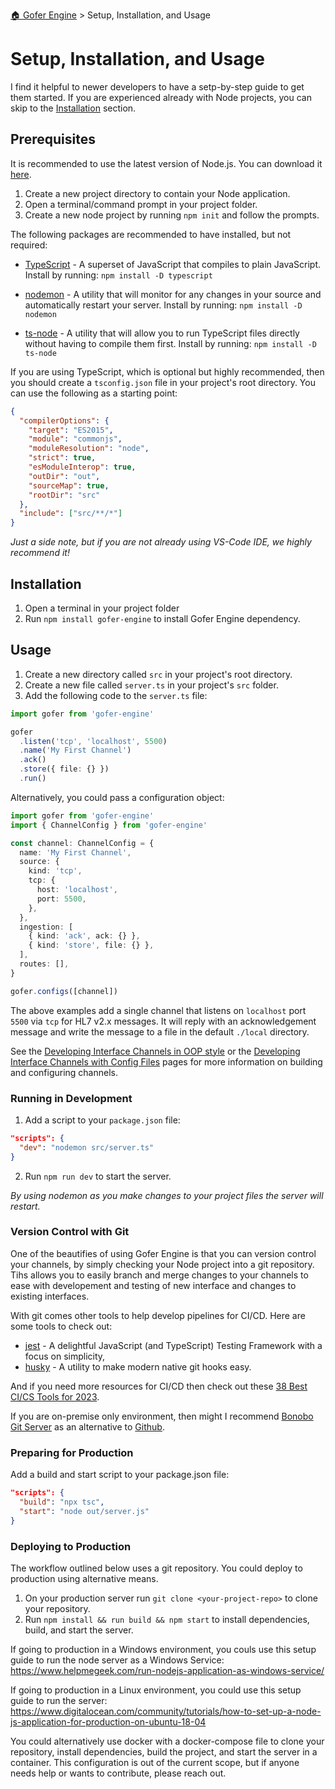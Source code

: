 [🏠 Gofer Engine](./index.md) > Setup, Installation, and Usage

# Setup, Installation, and Usage

I find it helpful to newer developers to have a setp-by-step guide to get them started. If you are experienced already with Node projects, you can skip to the [Installation](#installation) section.

## Prerequisites

It is recommended to use the latest version of Node.js. You can download it [here](https://nodejs.org/en/download/).

1. Create a new project directory to contain your Node application.
1. Open a terminal/command prompt in your project folder.
1. Create a new node project by running `npm init` and follow the prompts.

The following packages are recommended to have installed, but not required:

- [TypeScript](https://www.npmjs.com/package/typescript) - A superset of JavaScript that compiles to plain JavaScript.
  Install by running: `npm install -D typescript`

- [nodemon](https://www.npmjs.com/package/nodemon) - A utility that will monitor for any changes in your source and automatically restart your server.
  Install by running: `npm install -D nodemon`

- [ts-node](https://typestrong.org/ts-node/) - A utility that will allow you to run TypeScript files directly without having to compile them first.
  Install by running: `npm install -D ts-node`

If you are using TypeScript, which is optional but highly recommended, then you should create a `tsconfig.json` file in your project's root directory. You can use the following as a starting point:

```json
{
  "compilerOptions": {
    "target": "ES2015",
    "module": "commonjs",
    "moduleResolution": "node",
    "strict": true,
    "esModuleInterop": true,
    "outDir": "out",
    "sourceMap": true,
    "rootDir": "src"
  },
  "include": ["src/**/*"]
}
```

_Just a side note, but if you are not already using VS-Code IDE, we highly recommend it!_

## Installation

1. Open a terminal in your project folder
1. Run `npm install gofer-engine` to install Gofer Engine dependency.

## Usage

1. Create a new directory called `src` in your project's root directory.
1. Create a new file called `server.ts` in your project's `src` folder.
1. Add the following code to the `server.ts` file:

```ts
import gofer from 'gofer-engine'

gofer
  .listen('tcp', 'localhost', 5500)
  .name('My First Channel')
  .ack()
  .store({ file: {} })
  .run()
```

Alternatively, you could pass a configuration object:

```ts
import gofer from 'gofer-engine'
import { ChannelConfig } from 'gofer-engine'

const channel: ChannelConfig = {
  name: 'My First Channel',
  source: {
    kind: 'tcp',
    tcp: {
      host: 'localhost',
      port: 5500,
    },
  },
  ingestion: [
    { kind: 'ack', ack: {} },
    { kind: 'store', file: {} },
  ],
  routes: [],
}

gofer.configs([channel])
```

The above examples add a single channel that listens on `localhost` port `5500` via `tcp` for HL7 v2.x messages. It will reply with an acknowledgement message and write the message to a file in the default `./local` directory.

See the [Developing Interface Channels in OOP style](./developing-interface-channels-in-oop.md) or the [Developing Interface Channels with Config Files]('./developing-interface-channels-with-configs.md) pages for more information on building and configuring channels.

### Running in Development

1. Add a script to your `package.json` file:

```json
"scripts": {
  "dev": "nodemon src/server.ts"
}
```

2. Run `npm run dev` to start the server.

_By using nodemon as you make changes to your project files the server will restart._

### Version Control with Git

One of the beautifies of using Gofer Engine is that you can version control your channels, by simply checking your Node project into a git repository. Tihs allows you to easily branch and merge changes to your channels to ease with developement and testing of new interface and changes to existing interfaces.

With git comes other tools to help develop pipelines for CI/CD. Here are some tools to check out:

- [jest](https://jestjs.io/) - A delightful JavaScript (and TypeScript) Testing Framework with a focus on simplicity,
- [husky](https://typicode.github.io/husky/#/) - A utility to make modern native git hooks easy.

And if you need more resources for CI/CD then check out these [38 Best CI/CS Tools for 2023](https://www.lambdatest.com/blog/best-ci-cd-tools/).

If you are on-premise only environment, then might I recommend [Bonobo Git Server](https://bonobogitserver.com/) as an alternative to [Github](http://github.com/).

### Preparing for Production

Add a build and start script to your package.json file:

```json
"scripts": {
  "build": "npx tsc",
  "start": "node out/server.js"
}
```

### Deploying to Production

The workflow outlined below uses a git repository. You could deploy to production using alternative means.

1. On your production server run `git clone <your-project-repo>` to clone your repository.
2. Run `npm install && run build && npm start` to install dependencies, build, and start the server.

If going to production in a Windows environment, you couls use this setup guide to run the node server as a Windows Service: https://www.helpmegeek.com/run-nodejs-application-as-windows-service/

If going to production in a Linux environment, you could use this setup guide to run the server: https://www.digitalocean.com/community/tutorials/how-to-set-up-a-node-js-application-for-production-on-ubuntu-18-04

You could alternatively use docker with a docker-compose file to clone your repository, install dependencies, build the project, and start the server in a container. This configuration is out of the current scope, but if anyone needs help or wants to contribute, please reach out.